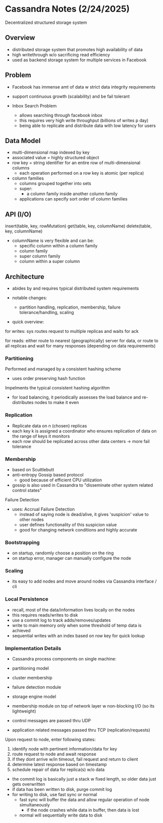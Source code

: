 # Cassandra Notes (2/24/2025)

Decentralized structured storage system

## Overview

- distributed storage system that promotes high availability of data
- high writethrough w/o sacrificing read efficiency
- used as backend storage system for multiple services in Facebook

## Problem

- Facebook has immense amt of data w strict data integrity requirements
- support continuous growth (scalability) and be fail tolerant

- Inbox Search Problem
  - allows searching through facebook inbox
  - this requires very high write throughput (billions of writes p day)
  - being able to replicate and distribute data with low latency for users

## Data Model

- multi-dimensional map indexed by key
- associated value = highly structured object
- row key = string identifier for an entire row of multi-dimensional columns
  - each operation performed on a row key is atomic (per replica)
- column families
  - columns grouped together into sets
  - super:
    - a column family inside another column family
  - applications can specify sort order of column families

## API (I/O)

insert(table, key, rowMutation)
get(table, key, columnName)
delete(table, key, columnName)

- columnName is very flexible and can be:
  - specific column within a column family
  - column family
  - super column family
  - column within a super column

## Architecture

- abides by and requires typical distributed system requirements
- notable changes:
  - partition handling, replication, membership, failure tolerance/handling, scaling

- quick overview:

for writes:
sys routes request to multiple replicas and waits for ack

for reads:
either route to nearest (geographically) server for data, or route to all replicas and wait for many responses (depending on data requirements)

### Partitioning

Performed and managed by a consistent hashing scheme

- uses order preserving hash function

Impelments the typical consistent hashing algorithm

- for load balancing, it periodically assesses the load balance and re-distributes nodes to make it even

### Replication

- Replicate data on n (chosen) replicas
- each key k is assigned a coordinator who ensures replication of data on the range of keys it monitors
- each row should be replicated across other data centers -> more fail tolerance

### Membership

- based on Scuttlebutt
- anti-entropy Gossip based protocol
  - good because of efficient CPU utilization
- gossip is also used in Cassandra to "disseminate other system related control states"

Failure Detection

- uses: Accrual Failure Detection
  - instead of saying node is dead/alive, it gives 'suspicion' value to other nodes
  - user defines functionality of this suspicion value
  - good for changing network conditions and highly accurate

### Bootstrapping

- on startup, randomly choose a position on the ring
- on startup error, manager can manually configure the node

### Scaling

- its easy to add nodes and move around nodes via Cassandra interface / cli

### Local Persistence

- recall, most of the data/information lives locally on the nodes
- this requires reads/writes to disk
- use a commit log to track adds/removes/updates
- write to main memory only when some threshold of temp data is achieved
- sequential writes with an index based on row key for quick lookup

### Implementation Details

- Cassandra process components on single machine:
- partitioning model
- cluster membership
- failure detection module
- storage engine model

- membership module on top of network layer w non-blocking I/O (so its lightweight)
- control messages are passed thru UDP
- application related messages passed thru TCP (replication/requests)

Upon request to node, enter following states:

1. identify node with pertinent information/data for key
2. route request to node and await response
3. if they dont arrive w/in timeout, fail request and return to client
4. determine latest response based on timestamp
5. schedule repair of data for replica(s) w/o data

- the commit log is basically just a stack w fixed length, so older data just gets overwritten
- if data has been written to disk, purge commit log
- for writing to disk, use fast sync or normal
  - fast sync will buffer the data and allow regular operation of node simultaneously
    - if the node crashes while data in buffer, then data is lost
  - normal will sequentially write data to disk
